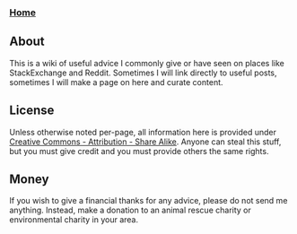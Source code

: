 ### [Home](https://github.com/superjamie/lazyweb/wiki)

## About

This is a wiki of useful advice I commonly give or have seen on places like StackExchange and Reddit. Sometimes I will link directly to useful posts, sometimes I will make a page on here and curate content.

## License

Unless otherwise noted per-page, all information here is provided under [Creative Commons - Attribution - Share Alike](https://creativecommons.org/licenses/by-sa/4.0/). Anyone can steal this stuff, but you must give credit and you must provide others the same rights.

## Money

If you wish to give a financial thanks for any advice, please do not send me anything. Instead, make a donation to an animal rescue charity or environmental charity in your area.